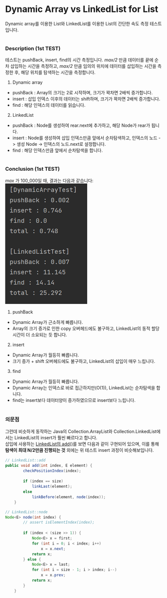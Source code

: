 # Dynamic Array vs LinkedList for List
Dynamic array를 이용한 List와 LinkedList를 이용한 List의 간단한 속도 측정 테스트입니다.  
&nbsp;  

### Description (1st TEST)
테스트는 pushBack, insert, find의 시간 측정입니다. _max/2_ 만큼 데이터를 끝에 순차 삽입하는 시간을 측정하고,
_max/2_ 만큼 임의의 위치에 데이터를 삽입하는 시간을 측정한 후, 해당 위치를 탐색하는 시간을 측정합니다.  
1. Dynamic array  
- pushBack : Array의 크기는 2로 시작하며, 크기가 꽉차면 2배씩 증가합니다.
- insert : 삽입 인덱스 이후의 데이터는 shift하며, 크기가 꽉차면 2배씩 증가합니다.
- find : 해당 인덱스의 데이터를 읽습니다.
2. LinkedList  
- pushBack : Node를 생성하여 rear.next에 추가하고, 해당 Node가 rear가 됩니다.
- insert : Node를 생성하여 삽입 인덱스만큼 앞에서 순차탐색하고, 인덱스의 노드 -> 생성 Node -> 인덱스의 노드.next로 설정합니다.
- find : 해당 인덱스만큼 앞에서 순차탐색을 합니다.  
&nbsp;  

### Conclusion (1st TEST)
_max_ 가 100_000일 때, 결과는 다음과 같습니다:  
![capture](./image/first.PNG)  

1. pushBack  
- Dynamic Array가 근소하게 빠릅니다.
- Array의 크기 증가로 인한 copy 오버헤드에도 불구하고, LinkedList의 동적 할당 시간이 더 소요되는 듯 합니다.
2. insert  
- Dynamic Array가 월등히 빠릅니다.
- 크기 증가 + shift 오버헤드에도 불구하고, LinkedList의 삽입이 매우 느립니다.
3. find  
- Dynamic Array가 월등히 빠릅니다.
- Dynamic Array는 인덱스로 바로 접근하지만(O(1)), LinkedList는 순차탐색을 합니다.
- find는 insert보다 데이터양이 증가하였으므로 insert보다 느립니다.  
&nbsp;  

### 의문점
그런데 비슷하게 동작하는 Java의 Collection.ArrayList와 Collection.LinkedList에서는 LinkedList의 insert가 훨씬 빠르다고 합니다.  
삽입에 사용하는 [LinkedList의 add()](https://docs.oracle.com/javase/7/docs/api/java/util/LinkedList.html#add(int,%20E))를 보면 다음과 같이 구현되어 있으며,
이를 통해 **탐색이 최대 N/2만큼 진행되는 것** 외에는 위 테스트 insert 과정이 비슷해보입니다.  

```java
// LinkedList::add
public void add(int index, E element) {
        checkPositionIndex(index);

        if (index == size)
            linkLast(element);
        else
            linkBefore(element, node(index));
    }
```  
```java
// LinkedList::node
Node<E> node(int index) {
        // assert isElementIndex(index);

        if (index < (size >> 1)) {
            Node<E> x = first;
            for (int i = 0; i < index; i++)
                x = x.next;
            return x;
        } else {
            Node<E> x = last;
            for (int i = size - 1; i > index; i--)
                x = x.prev;
            return x;
        }
    }
```

